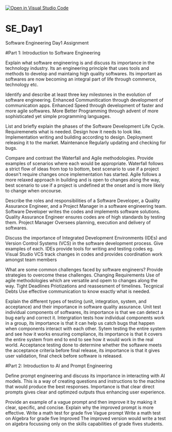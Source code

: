 [![Open in Visual Studio Code](https://classroom.github.com/assets/open-in-vscode-2e0aaae1b6195c2367325f4f02e2d04e9abb55f0b24a779b69b11b9e10269abc.svg)](https://classroom.github.com/online_ide?assignment_repo_id=15541364&assignment_repo_type=AssignmentRepo)
# SE_Day1
Software Engineering Day1 Assignment

#Part 1: Introduction to Software Engineering 

Explain what software engineering is and discuss its importance in the technology industry.
Its an engineering principle that uses tools and methods to develop and maintaing high quality softwares. Its important as softwares are now becoming an integral part of life through commerce, technology etc.

Identify and describe at least three key milestones in the evolution of software engineering.
Enhanced Communitication through development of communication apps.
Enhanced Speed through development of faster and more agile softwares.
More Better Programming through advent of more sophisticated yet simple programming languages.

List and briefly explain the phases of the Software Development Life Cycle.
Requiremenets what is needed.
Design how it needs to look like.
Implementation writing and building according to design.
Deployment releasing it to the market.
Maintenance Regularly updating and checking for bugs.

Compare and contrast the Waterfall and Agile methodologies. Provide examples of scenarios where each would be appropriate.
Waterfall follows a strict flow of ideas from top to bottom, best scenario to use if a project doesn't require changes once implementation has started.
Agile follows a more relaxed approach in building and is open to changes along the way, best scenario to use if a project is undefined at the onset and is more likely to change when oncourse.

Describe the roles and responsibilities of a Software Developer, a Quality Assurance Engineer, and a Project Manager in a software engineering team.
Software Developer writes the codes and implements software solutions.
Quality Assurance Engineer ensures codes are of high standards by testing them.
Project Manager Oversees planning, execution and delivery of softwares.

Discuss the importance of Integrated Development Environments (IDEs) and Version Control Systems (VCS) in the software development process. Give examples of each.
IDEs provide tools for writing and testing codes eg. Visual Studio
VCS track changes in codes and provides coordination work amongst team members

What are some common challenges faced by software engineers? Provide strategies to overcome these challenges.
Changing Requirements Use of agile methodologies which are versatile and opem to changes along the way.
Tight Deadlines Priotizations and reassesment of timelines.
Tecgnical Debts Use effective communication to know exactly what is needed.

Explain the different types of testing (unit, integration, system, and acceptance) and their importance in software quality assurance.
Unit test individual components of softwares, its importance is that we can detect a bug early and correct it.
Intergration tests how individual components work in a group, its importance is that it can help us catch bugs that happen when components interact with each other.
Sytem testing the entire system and see how it works ensuring compliance, its importance is that it covers the entire system from end to end to see how it would work in the real world.
Acceptance testing done to determine whether the softawre meets the acceptance criteria before final release, its importance is that it gives user validation, final check before software is released.


#Part 2: Introduction to AI and Prompt Engineering


Define prompt engineering and discuss its importance in interacting with AI models.
This is a way of creating questions and instructions to the machine that would produce the best responses. Importance is that clear direct prompts gives clear and optimzed outputs thus enhancing user experience.

Provide an example of a vague prompt and then improve it by making it clear, specific, and concise. Explain why the improved prompt is more effective.
Write a math test for grade five Vague prompt
Write a math test on Algebra for grade five Improved
The improved version would write a test on algebra focussing only on the skills capabilities of grade fives students.
